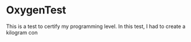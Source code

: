# OxygenTest  
This is a test to certify my programming level. In this test, I had to create a kilogram con                                                                         
      
